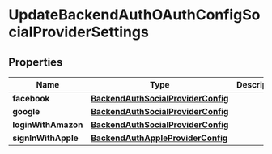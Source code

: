 

# UpdateBackendAuthOAuthConfigSocialProviderSettings


## Properties

| Name | Type | Description | Notes |
|------------ | ------------- | ------------- | -------------|
|**facebook** | [**BackendAuthSocialProviderConfig**](BackendAuthSocialProviderConfig.md) |  |  [optional] |
|**google** | [**BackendAuthSocialProviderConfig**](BackendAuthSocialProviderConfig.md) |  |  [optional] |
|**loginWithAmazon** | [**BackendAuthSocialProviderConfig**](BackendAuthSocialProviderConfig.md) |  |  [optional] |
|**signInWithApple** | [**BackendAuthAppleProviderConfig**](BackendAuthAppleProviderConfig.md) |  |  [optional] |



